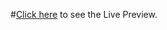 #[Click here](https://aakashr11111001111.github.io/Hamburger-Menu-Using-HTML-CSS-only/) to see the Live Preview.
